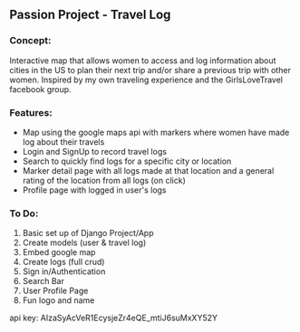 ## Passion Project - Travel Log
### Concept: 
Interactive map that allows women to access and log information about cities in the US to plan their next trip and/or share a previous trip with other women. Inspired by my own traveling experience and the GirlsLoveTravel facebook group.
### Features:
* Map using the google maps api with markers where women have made log about their travels
* Login and SignUp to record travel logs
* Search to quickly find logs for a specific city or location
* Marker detail page with all logs made at that location and a general rating of the location from all logs (on click)
* Profile page with logged in user's logs
### To Do:
1. Basic set up of Django Project/App
2. Create models (user & travel log)
3. Embed google map
4. Create logs (full crud)
5. Sign in/Authentication 
6. Search Bar
7. User Profile Page
8. Fun logo and name

api key: AIzaSyAcVeR1EcysjeZr4eQE_mtiJ6suMxXY52Y








